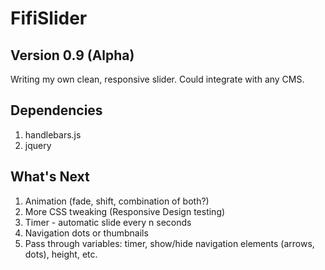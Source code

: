 # FifiSlider
## Version 0.9 (Alpha)

Writing my own clean, responsive slider. Could integrate with any CMS.

## Dependencies

1. handlebars.js
2. jquery

## What's Next

1. Animation (fade, shift, combination of both?)
2. More CSS tweaking (Responsive Design testing)
3. Timer - automatic slide every n seconds
4. Navigation dots or thumbnails
5. Pass through variables: timer, show/hide navigation elements (arrows, dots), height, etc.

